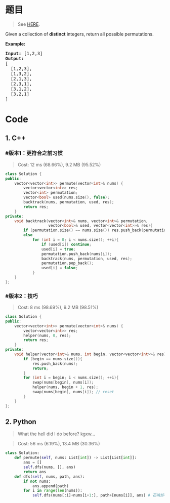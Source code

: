 # 题目

> See [HERE](https://leetcode.com/problems/permutations/).

<div><p>Given a collection of <strong>distinct</strong> integers, return all possible permutations.</p>

<p><strong>Example:</strong></p>

<pre><strong>Input:</strong> [1,2,3]
<strong>Output:</strong>
[
  [1,2,3],
  [1,3,2],
  [2,1,3],
  [2,3,1],
  [3,1,2],
  [3,2,1]
]
</pre>
</div>

# Code

## 1. C++

### #版本1：更符合之前习惯

> Cost: 12 ms (68.66%), 9.2 MB (95.52%)

```C++
class Solution {
public:
    vector<vector<int>> permute(vector<int>& nums) {
        vector<vector<int>> res;
        vector<int> permutation;
        vector<bool> used(nums.size(), false);
        backtrack(nums, permutation, used, res);
        return res;
    }
private:
    void backtrack(vector<int>& nums, vector<int>& permutation, 
                   vector<bool>& used, vector<vector<int>>& res){
        if (permutation.size() == nums.size()) res.push_back(permutation);
        else
            for (int i = 0; i < nums.size(); ++i){
                if (used[i]) continue;
                used[i] = true;
                permutation.push_back(nums[i]);
                backtrack(nums, permutation, used, res);
                permutation.pop_back();
                used[i] = false;
            }
    }
};
```

### #版本2：技巧

> Cost: 8 ms (98.69%), 9.2 MB (98.51%)

```C++
class Solution {
public:
    vector<vector<int>> permute(vector<int>& nums) {
        vector<vector<int>> res;
        helper(nums, 0, res);
        return res;
    }
private:
    void helper(vector<int>& nums, int begin, vector<vector<int>>& res){
        if (begin == nums.size()){
            res.push_back(nums);
            return;
        }
        for (int i = begin; i < nums.size(); ++i){
            swap(nums[begin], nums[i]);
            helper(nums, begin + 1, res);
            swap(nums[begin], nums[i]); // reset
        }
    }
};
```

## 2. Python

> What the hell did I do before?  kgxw...

> Cost: 56 ms (6.19%), 13.4 MB (30.36%)

```python
class Solution:
    def permute(self, nums: List[int]) -> List[List[int]]:
        ans = []
        self.dfs(nums, [], ans)
        return ans
    def dfs(self, nums, path, ans):
        if not nums:
            ans.append(path)
        for i in range(len(nums)):
            self.dfs(nums[:i]+nums[i+1:], path+[nums[i]], ans) # 花哨却不中用啊
```
